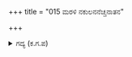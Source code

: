 +++
title = "015 ಮರಳಿ ನಕುಲನನೆಚ್ಚನಾತನ"

+++

<details><summary>ಗದ್ಯ (ಕ.ಗ.ಪ) </summary>

15. 'ವೃಷಸೇನನು ಮತ್ತೆ ನಕುಲನನ್ನು ಬಾಣದಿಂದ ಹೊಡೆದನು. ಅವನ ಕುದುರೆಗಳು ಹಿಂದೆಗೆಯುವಂತೆ ಮಾಡಿದನು. ಅವನ ರಥವನ್ನು ಸಾರಥಿಯನ್ನು ಧ್ವಜ, ಬಿಲ್ಲುಗಳನ್ನು ಧ್ವಂಸ ಮಾಡಿದನು. ನಕುಲನು ಮತ್ತೆ ಅವುಗಳನ್ನು ಜೋಡಿಸಿಕೊಂಡು ಬಂದಾಗ, ಅವುಗಳನ್ನು ಮತ್ತೊಮ್ಮೆ ಧ್ವಂಸ ಮಾಡಿದನು. ಅವನ ಶಕ್ತಿಯನ್ನು ಹಾಳು ಮಾಡಿದನು. ಭೀಮನನ್ನು ಹುಡುಕಿಕೊಂಡು ಹೋದನು.
</details>
